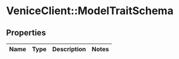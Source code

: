 # VeniceClient::ModelTraitSchema

## Properties
Name | Type | Description | Notes
------------ | ------------- | ------------- | -------------

